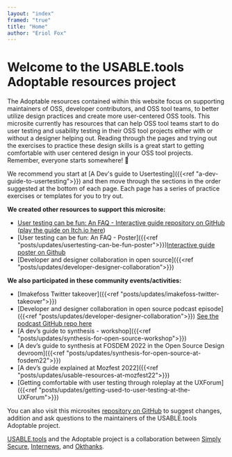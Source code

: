 ```yaml
---
layout: "index"
framed: "true"
title: "Home"
author: "Eriol Fox"
---
```


# Welcome to the USABLE.tools Adoptable resources project
The Adoptable resources contained within this website focus on supporting maintainers of OSS, developer contributors, and OSS tool teams, to better utilize design practices and create more user-centered OSS tools. This microsite currently has resources that can help OSS tool teams start to do user testing and usability testing in their OSS tool projects either with or without a designer helping out. Reading through the pages and trying out the exercises to practice these design skills is a great start to getting comfortable with user centered design in your OSS tool projects. Remember, everyone starts somewhere! 🎉

We recommend you start at [A Dev's guide to Usertesting]({{<ref "a-dev-guide-to-usertesting">}}) and then move through the sections in the order suggested at the bottom of each page. Each page has a series of practice exercises or templates for you to try out.

**We created other resources to support this microsite:**
- [User testing can be fun: An FAQ - Interactive guide repository on GitHub](https://github.com/simplysecure/usable-user-testing-can-be-fun) ([play the guide on Itch.io here](https://usable.itch.io/user-testing-can-be-fun-a-guide-for-oss-developers-and-tool-teams-on-how-to-user))
- [User testing can be fun: An FAQ - Poster]({{<ref "posts/updates/usertesting-can-be-fun-poster">}})[Interactive guide poster on Github](https://github.com/simplysecure/usable-user-testing-can-be-fun-poster) 
- [Developer and designer collaboration in open source]({{<ref "posts/updates/developer-designer-collaboration">}})

**We also participated in these community events/activities:**

- [Imakefoss Twitter takeover]({{<ref "posts/updates/imakefoss-twitter-takeover">}})
- [Developer and designer collaboration in open source podcast episode]({{<ref "posts/updates/developer-designer-collaboration">}}) [See the podcast GitHub repo here](https://github.com/simplysecure/designer-developer-collaboration-in-OSS)
- [A dev’s guide to synthesis - workshop]({{<ref "posts/updates/synthesis-for-open-source-workshop">}})
- [A dev’s guide to synthesis at FOSDEM 2022 in the Open Source Design devroom]({{<ref "posts/updates/synthesis-for-open-source-at-fosdem22">}})
- [A dev’s guide explained at Mozfest 2022]({{<ref "posts/updates/usable-resources-at-mozfest22">}})
- [Getting comfortable with user testing through roleplay at the UXForum]({{<ref "posts/updates/getting-used-to-user-testing-at-the-UXForum">}})

You can also visit this microsites [repository on GitHub](https://github.com/simplysecure/devs-guide-to) to suggest changes, addition and ask questions to the maintainers of the USABLE.tools Adoptable project.

[USABLE.tools](https://usable.tools/) and the Adoptable project is a collaboration between [Simply Secure](https://simplysecure.org/), [Internews](https://internews.org/), and [Okthanks](https://okthanks.com/).